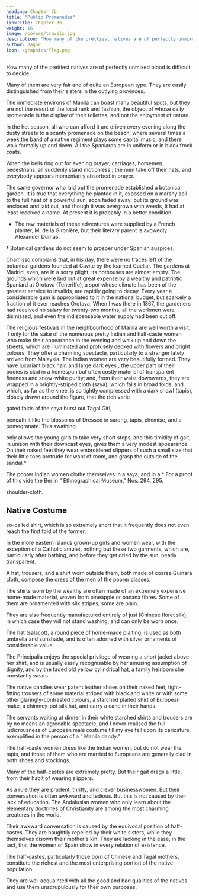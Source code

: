 ```yaml
---
heading: Chapter 3b
title: "Public Promenades"
linkTitle: Chapter 3b
weight: 16
image: /covers/travels.jpg
description: "How many of the prettiest natives are of perfectly unmixed blood is difficult to decide."
author: Jagor
icon: /graphics/flag.png
---
```




How many of the prettiest natives are of perfectly unmixed blood is difficult to decide. 

Many of them are very fair and of quite an European type. They are easily distinguished from their sisters in the outlying provinces. 

The immediate environs of Manila can boast many beautiful spots, but they are not the resort of the local rank and fashion, the object of whose daily promenade is the display of their toilettes, and not the enjoyment of nature. 

In the hot season, all who can afford it are driven every evening along the dusty streets to a scanty promenade on the beach, where several times a week the band of a native regiment plays some capital music, and there walk formally up and down. All the Spaniards are in uniform or in black frock coats. 

When the bells ring out for evening prayer, carriages, horsemen, pedestrians, all suddenly stand motionless ; the men take off their hats, and everybody appears momentarily absorbed in prayer.

The same governor who laid out the promenade established a botanical garden. It is true that everything he planted in it, exposed on a marshy soil to the full heat of a powerful sun, soon faded away; but its ground was enclosed and laid out, and though it was overgrown with weeds, it had at least received a name. At present it is probably in a better condition.

* The raw materials of these adventures were supplied by a French planter, M. de la Gironière, but their literary parent is avowedly Alexander Dumus.

† Botanical gardens do not seem to prosper under Spanish auspices. 

Chamisso complains that, in his day, there were no traces left of the botanical gardens founded at Cavite by the learned Cuellar. The gardens at Madrid, even, are in a sorry plight; its hothouses are almost empty. The grounds which were laid out at great expense by a wealthy and patriotic Spaniard at Orotava (Teneriffe), a spot whose climate has been of the greatest service to invalids, are rapidly going to decay. Every year a considerable gum is appropriated to it in the national budget, but scarcely a fraction of it ever reaches Orotava. When I was there in 1867, the gardeners had received no salary for twenty-two months, all the workmen were dismissed, and even the indispensable water supply had been cut off.

The religious festivals in the neighbourhood of Manila are well worth a visit, if only for the sake of the numerous pretty Indian and half-caste women who make their appearance in the evening and walk up and down the streets, which are illuminated and profusely decked with flowers and bright colours. They offer a charming spectacle, particularly to a stranger lately arrived from Malaysia. The Indian women are very beautifully formed. They have luxuriant black hair, and large dark eyes ; the upper part of their bodies is clad in a homespun but often costly material of transparent fineness and snow-white purity; and, from their waist downwards, they are wrapped in a brightly-striped cloth (saya), which falls in broad folds, and which, as far as the knee, is so tightly compressed with a dark shawl (tapis), closely drawn around the figure, that the rich varie

gated folds of the saya burst out Tagal Girl,

beneath it like the blossoms of Dressed in sarong, tapis, chemise, and a pomegranate. This swathing

only allows the young girls to take very short steps, and this timidity of gait, in unison with their downcast eyes, gives them a very modest appearance. On their naked feet they wear embroidered slippers of such a small size that their little toes protrude for want of room, and grasp the outside of the sandal.*

The poorer Indian women clothe themselves in a saya, and in a * For a proof of this vide the Berlin “ Ethnographical Museum,” Nos. 294, 295.

shoulder-cloth.


## Native Costume

so-called shirt, which is so extremely short that it frequently does not even reach the first fold of the former. 

In the more eastern islands grown-up girls and women wear, with the exception of a Catholic amulet, nothing but these two garments, which are, particularly after bathing, and before they get dried by the sun, nearly transparent.

A hat, trousers, and a shirt worn outside them, both made of coarse Guinara cloth, compose the dress of the men of the poorer classes. 

The shirts worn by the wealthy are often made of an extremely expensive home-made material, woven from pineapple or banana fibres. Some of them are ornamented with silk stripes, some are plain. 

They are also frequently manufactured entirely of jusi (Chinese floret silk), in which case they will not stand washing, and can only be worn once. 

The hat (salacot), a round piece of home-made plaiting, is used as both umbrella and sunshade, and is often adorned with silver ornaments of considerable value. 

The Principalia enjoys the special privilege of wearing a short jacket above her shirt, and is usually easily recognisable by her amusing assumption of dignity, and by the faded old yellow cylindrical hat, a family heirloom she constantly wears. 

The native dandies wear patent leather shoes on their naked feet, tight-fitting trousers of some material striped with black and white or with some other glaringly-contrasted colours, a starched plaited shirt of European make, a chimney-pot silk hat, and carry a cane in their hands. 

The servants waiting at dinner in their white starched shirts and trousers are by no means an agreeable spectacle, and I never realised the full ludicrousness of European male costume till my eye fell upon its caricature, exemplified in the person of a “ Manila dandy.”

The half-caste women dress like the Indian women, but do not wear the tapis, and those of them who are married to Europeans are generally clad in both shoes and stockings. 

Many of the half-castes are extremely pretty. But their gait drags a little, from their habit of wearing slippers. 

As a rule they are prudent, thrifty, and clever businesswomen. But their conversation is often awkward and tedious. But this is not caused by their lack of education. The Andalusian women who only learn about the elementary doctrines of Christianity are among the most charming creatures in the world. 

Their awkward conversation is caused by the equivocal position of half-castes. They are haughtily repelled by their white sisters, while they themselves disown their mother's kin. They are lacking in the ease, in the tact, that the women of Spain show in every relation of existence.

<!-- • untrue  -->

The half-castes, particularly those born of Chinese and Tagal mothers, constitute the richest and the most enterprising portion of the native population. 

They are well acquainted with all the good and bad qualities of the natives and use them unscrupulously for their own purposes.
